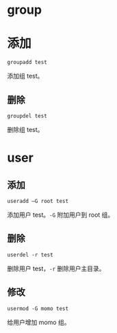 # group

# 添加

```shell
groupadd test
```

添加组 test。

## 删除

```shell
groupdel test
```

删除组 test。

# user

## 添加

```shell
useradd –G root test
```

添加用户 test。`-G` 附加用户到 root 组。

## 删除

```shell
userdel -r test
```

删除用户 test，`-r` 删除用户主目录。

## 修改

```shell
usermod -G momo test
```

给用户增加 momo 组。

